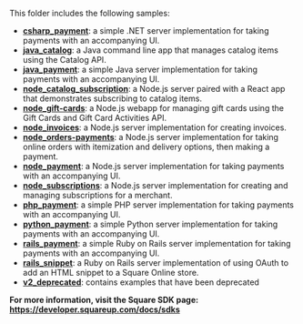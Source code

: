 
This folder includes the following samples:


* [__csharp_payment__](https://github.com/square/connect-api-examples/tree/master/connect-examples/v2/csharp_payment): a simple .NET server implementation for taking payments with an accompanying UI.
* [__java_catalog__](https://github.com/square/connect-api-examples/tree/master/connect-examples/v2/java_catalog): a Java command line app that manages catalog items using the Catalog API.
* [__java_payment__](https://github.com/square/connect-api-examples/tree/master/connect-examples/v2/java_payment): a simple Java server implementation for taking payments with an accompanying UI.
* [__node_catalog_subscription__](https://github.com/square/connect-api-examples/tree/master/connect-examples/v2/node_catalog_subscription): a Node.js server paired with a React app that demonstrates subscribing to catalog items.
* [__node_gift-cards__](https://github.com/square/connect-api-examples/tree/master/connect-examples/v2/node_gift-cards): a Node.js webapp for managing gift cards using the Gift Cards and Gift Card Activities API.
* [__node_invoices__](https://github.com/square/connect-api-examples/tree/master/connect-examples/v2/node_invoices): a Node.js server implementation for creating invoices.
* [__node_orders-payments__](https://github.com/square/connect-api-examples/tree/master/connect-examples/v2/node_orders-payments): a Node.js server implementation for taking online orders with itemization and delivery options, then making a payment.
* [__node_payment__](https://github.com/square/connect-api-examples/tree/master/connect-examples/v2/node_payment): a Node.js server implementation for taking payments with an accompanying UI.
* [__node_subscriptions__](https://github.com/square/connect-api-examples/tree/master/connect-examples/v2/node_subscription): a Node.js server implementation for creating and managing subscriptions for a merchant.
* [__php_payment__](https://github.com/square/connect-api-examples/tree/master/connect-examples/v2/php_payment): a simple PHP server implementation for taking payments with an accompanying UI.
* [__python_payment__](https://github.com/square/connect-api-examples/tree/master/connect-examples/v2/python_payment): a simple Python server implementation for taking payments with an accompanying UI.
* [__rails_payment__](https://github.com/square/connect-api-examples/tree/master/connect-examples/v2/rails_payment): a simple Ruby on Rails server implementation for taking payments with an accompanying UI.
* [__rails_snippet__](https://github.com/square/connect-api-examples/tree/master/connect-examples/v2/rails_snippet): a Ruby on Rails server implementation of using OAuth to add an HTML snippet to a Square Online store.
* [__v2_deprecated__](https://github.com/square/connect-api-examples/tree/master/connect-examples/v2/v2_deprecated): contains examples that have been deprecated


**For more information, visit the Square SDK page: https://developer.squareup.com/docs/sdks**
